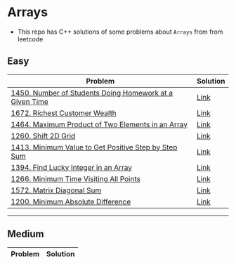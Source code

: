 # Arrays
- This repo has C++ solutions of some problems about `Arrays` from from leetcode
## Easy
|Problem|Solution|
|-------|--------|
|[1450. Number of Students Doing Homework at a Given Time](https://leetcode.com/problems/number-of-students-doing-homework-at-a-given-time/)|[Link](1450-Number_of_students_doing_homework_at_Given_time.cpp)|
|[1672. Richest Customer Wealth](https://leetcode.com/problems/richest-customer-wealth/)|[Link](1672-Richest_Customer_wealth.cpp)|
|[1464. Maximum Product of Two Elements in an Array](https://leetcode.com/problems/maximum-product-of-two-elements-in-an-array/)|[Link](1464-Maximum_product_of_two_elements_in_an_array.cpp)|
|[1260. Shift 2D Grid](https://leetcode.com/problems/shift-2d-grid/)|[Link](1260-Shift_2d_grid.cpp)|
|[1413. Minimum Value to Get Positive Step by Step Sum](https://leetcode.com/problems/minimum-value-to-get-positive-step-by-step-sum/)|[Link](1413-Minimum_value_to_get_positive_step_by_step_sum.cpp)|
|[1394. Find Lucky Integer in an Array](https://leetcode.com/problems/find-lucky-integer-in-an-array/)|[Link](1394-Find_lucky_integer_in_an_Array.cpp)|
|[1266. Minimum Time Visiting All Points](https://leetcode.com/problems/minimum-time-visiting-all-points/)|[Link](1266-Minimum_time_visiting_all_points.cpp)|
|[1572. Matrix Diagonal Sum](https://leetcode.com/problems/matrix-diagonal-sum/)|[Link](1572-Matrix_Diagonal_Sum.cpp)|
|[1200. Minimum Absolute Difference](https://leetcode.com/problems/minimum-absolute-difference/)|[Link](1200-Minimum_Absolute_Difference.cpp)|

---

## Medium
|Problem|Solution|
|-------|--------|
